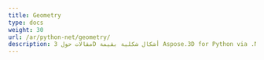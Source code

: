 ```yaml
---
title: Geometry
type: docs
weight: 30
url: /ar/python-net/geometry/
description: مقالات حول 3D أشكال شكلية بقيمة Aspose.3D for Python via .NET.
---
```

